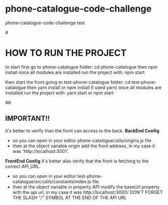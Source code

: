 # phone-catalogue-code-challenge
phone-catalogue-code-challenge test

#<h1>HOW TO RUN THE PROJECT</h1>

to start first go to phone-catalogue folder: cd phone-catalogue
then npm install
once all modules are installed run the project with: npm start

then start the front going to test-phone-catalogue folder: cd test-phone-catalogue
then yarn install or npm install (I used yarn)
once all modules are installed run the project with: yarn start or npm start

##<h2>**IMPORTANT!!**</h2>
it's better to verify than the front can access to the back.
**BackEnd Config**
* so you can open in your editor phone-catalogue/utils/origins.js file
* then at the object variable origin add the front address, in my case it was 'http://localhost:3001'.

**FrontEnd Config**
it's better also verify that the front is fetching to the correct API_URL.
* so you can open in your editor test-phone-catalogue/src/utils/constants/index.js file
* then at the object variable in property API modify the baseUrl property with the api url, in my case it was http://localhost:3000/ DON'T FORGET THE SLASH "/" SYMBOL AT THE END OF THE API URL  
